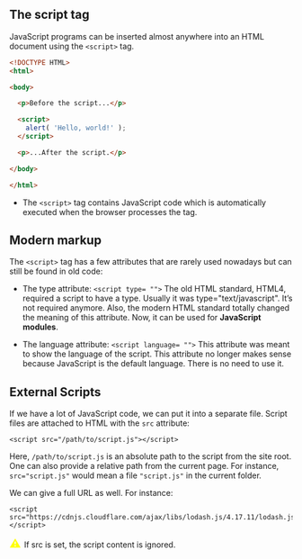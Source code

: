 ## The script tag
JavaScript programs can be inserted almost anywhere into an HTML document using the ```<script>``` tag. 
```HTML
<!DOCTYPE HTML>
<html>

<body>

  <p>Before the script...</p>

  <script>
    alert( 'Hello, world!' );
  </script>

  <p>...After the script.</p>

</body>

</html>
```

- The ```<script>``` tag contains JavaScript code which is automatically executed when the browser processes the tag.

## Modern markup
The ```<script>``` tag has a few attributes that are rarely used nowadays but can still be found in old code:
- The type attribute: ```<script type= "">```
The old HTML standard, HTML4, required a script to have a type. Usually it was type="text/javascript". It’s not required anymore. Also, the modern HTML standard totally changed the meaning of this attribute. Now, it can be used for **JavaScript modules**. 

- The language attribute: ```<script language= "">```
This attribute was meant to show the language of the script. This attribute no longer makes sense because JavaScript is the default language. There is no need to use it.

## External Scripts
If we have a lot of JavaScript code, we can put it into a separate file.
Script files are attached to HTML with the ``src`` attribute:
```JS
<script src="/path/to/script.js"></script>
``` 

Here, ```/path/to/script.js``` is an absolute path to the script from the site root. One can also provide a relative path from the current page. For instance, ```src="script.js"``` would mean a file ```"script.js"``` in the current folder.

We can give a full URL as well. For instance:
```JS
<script src="https://cdnjs.cloudflare.com/ajax/libs/lodash.js/4.17.11/lodash.js"></script>
```
 <span style="color:yellow; font-size: 20px"> ⚠ </span> If src is set, the script content is ignored.



